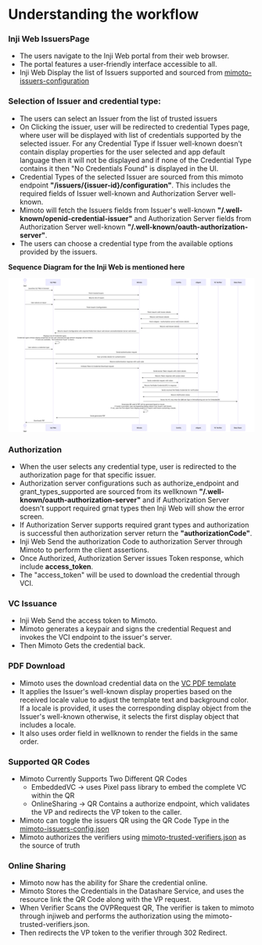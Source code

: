 # **Understanding the workflow**


### **Inji Web IssuersPage**

- The users navigate to the Inji Web portal from their web browser.
- The portal features a user-friendly interface accessible to all.
- Inji Web Display the list of Issuers supported and sourced from [mimoto-issuers-configuration](https://github.com/mosip/mosip-config/blob/collab1/mimoto-issuers-config.json)

### **Selection of Issuer and credential type:**

- The users can select an Issuer from the list of trusted issuers
- On Clicking the issuer, user will be redirected to credential Types page, where user will be displayed with list of credentials supported by the selected issuer. For any Credential Type if Issuer well-known doesn't contain display properties for the user selected and app default language then it will not be displayed and if none of the Credential Type contains it then "No Credentials Found" is displayed in the UI.
- Credential Types of the selected Issuer are sourced from this mimoto endpoint **"/issuers/{issuer-id}/configuration"**. This includes the required fields of Issuer well-known and Authorization Server well-known.
- Mimoto will fetch the Issuers fields from Issuer's well-known **"/.well-known/openid-credential-issuer"** and Authorization Server fields from Authorization Server well-known **"/.well-known/oauth-authorization-server"**.
- The users can choose a credential type from the available options provided by the issuers.


**Sequence Diagram for the Inji Web is mentioned here**

![inji-web-sequence.png](InjiWebSequence.png)

### **Authorization**

- When the user selects any credential type, user is redirected to the authorization page for that specific issuer.
- Authorization server configurations such as authorize_endpoint and grant_types_supported are sourced from its wellknown **"/.well-known/oauth-authorization-server"** and if Authorization Server doesn't support required grnat types then Inji Web will show the error screen.
- If Authorization Server supports required grant types and authorization is successful then authorization server return the **"authorizationCode"**.
- Inji Web Send the authorization Code to authorization Server through Mimoto to perform the client assertions.
- Once Authorized, Authorization Server issues Token response, which include **access_token**.
- The "access_token" will be used to download the credential through VCI.

### **VC Issuance**

- Inji Web Send the access token to Mimoto.
- Mimoto generates a keypair and signs the credential Request and invokes the VCI endpoint to the issuer's server.
- Then Mimoto Gets the credential back.

### **PDF Download**

- Mimoto uses the download credential data on the [VC PDF template](https://github.com/mosip/mosip-config/blob/collab1/credential-template.html)
- It applies the Issuer's well-known display properties based on the received locale value to adjust the template text and background color. If a locale is provided, it uses the corresponding display object from the Issuer's well-known otherwise, it selects the first display object that includes a locale.
- It also uses order field in wellknown to render the fields in the same order.

### **Supported QR Codes**

- Mimoto Currently Supports Two Different QR Codes
  - EmbeddedVC -> uses Pixel pass library to embed the complete VC within the QR
  - OnlineSharing -> QR Contains a authorize endpoint, which validates the VP and redirects the VP token to the caller.
- Mimoto can toggle the issuers QR using the QR Code Type in the [mimoto-issuers-config.json](https://github.com/mosip/inji-config/blob/31704e5a31775551f535f74b3f9baad587468b79/mimoto-issuers-config.json#L105)
- Mimoto authorizes the verifiers using [mimoto-trusted-verifiers.json](https://github.com/mosip/inji-config/blob/release-0.3.x/mimoto-trusted-verifiers.json) as the source of truth

### **Online Sharing**

- Mimoto now has the ability for Share the credential online.
- Mimoto Stores the Credentials in the Datashare Service, and uses the resource link the QR Code along with the VP request. 
- When Verifier Scans the OVPRequest QR, The verifier is taken to mimoto through injiweb and performs the authorization using the mimoto-trusted-verifiers.json.
- Then redirects the VP token to the verifier through 302 Redirect. 
